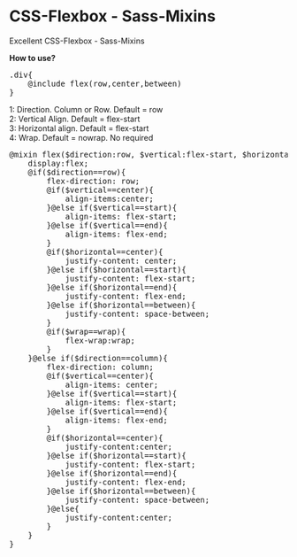 <h1>CSS-Flexbox - Sass-Mixins</h1>

Excellent CSS-Flexbox - Sass-Mixins

<b>How to use?</b>
<pre>
.div{
    @include flex(row,center,between)
}
</pre>

1: Direction. Column or Row. Default = row<br>
2: Vertical Align. Default = flex-start<br>
3: Horizontal align. Default = flex-start<br>
4: Wrap. Default = nowrap. No required <br>

<pre>
@mixin flex($direction:row, $vertical:flex-start, $horizontal:flex-start, $wrap:nowrap){
    display:flex;
    @if($direction==row){
        flex-direction: row;
        @if($vertical==center){
            align-items:center;
        }@else if($vertical==start){
            align-items: flex-start;
        }@else if($vertical==end){
            align-items: flex-end;  
        }
        @if($horizontal==center){
            justify-content: center;
        }@else if($horizontal==start){
            justify-content: flex-start;
        }@else if($horizontal==end){
            justify-content: flex-end;
        }@else if($horizontal==between){
            justify-content: space-between;
        }
        @if($wrap==wrap){
            flex-wrap:wrap;
        }
    }@else if($direction==column){
        flex-direction: column;
        @if($vertical==center){
            align-items: center;
        }@else if($vertical==start){
            align-items: flex-start;
        }@else if($vertical==end){
            align-items: flex-end;
        }   
        @if($horizontal==center){
            justify-content:center;
        }@else if($horizontal==start){
            justify-content: flex-start;
        }@else if($horizontal==end){
            justify-content: flex-end;  
        }@else if($horizontal==between){
            justify-content: space-between;  
        }@else{
            justify-content:center;
        }
    }
}
</pre>

